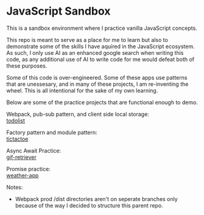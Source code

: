 # JavaScript Sandbox

This is a sandbox environment where I practice vanilla JavaScript concepts.

This repo is meant to serve as a place for me to learn but also to demonstrate
some of the skills I have aquired in the JavaScript ecosystem. As such, I only use AI
as an enhanced google search when writing this code, as any additional use of AI to
write code for me would defeat both of these purposes.

Some of this code is over-engineered. Some of these apps use patterns that are 
unessesary, and in many of these projects, I am re-inventing the wheel. This is
all intentional for the sake of my own learning.

Below are some of the practice projects that are functional enough to demo.

Webpack, pub-sub pattern, and client side local storage:  
[todolist](https://tanner-denti.github.io/javascript-sandbox/webpack-project-local-storage/dist/)  

Factory pattern and module pattern:   
[tictactoe](https://tanner-denti.github.io/javascript-sandbox/factory-module-patterns/)  

Async Await Practice:  
[gif-retriever](https://tanner-denti.github.io/javascript-sandbox/api-request-practice/)  

Promise practice:  
[weather-app](https://tanner-denti.github.io/javascript-sandbox/promise-project/)  

Notes:
- Webpack prod /dist directories aren't on seperate branches only because of the way I decided to structure this parent repo.  
